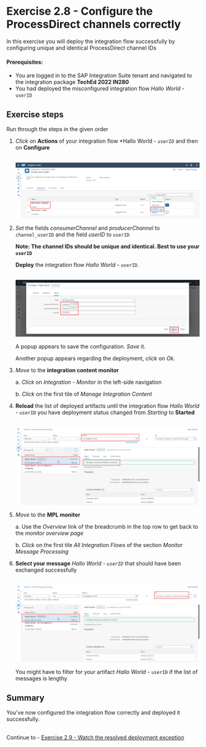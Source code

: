 # Exercise 2.8 - Configure the ProcessDirect channels correctly

In this exercise you will deploy the integration flow successfully by configuring unique and identical ProcessDirect channel IDs

#### Prerequisites:

- You are logged in to the SAP Integration Suite tenant and navigated to the integration package **TechEd 2022 IN280**
- You had deployed the misconfigured integration flow *Hallo World -* `userID`

## Exercise steps

Run through the steps in the given order

1. *Click* on **Actions** of your integration flow *Hallo World - *`userID`* and then on **Configure**

    <br>![](/exercises/ex2/images/SuiteArtifactsActionsConfigure.png)
    
2. *Set* the fields *consumerChannel* and *producerChannel* to `channel_userID` and the field *userID* to `userID`
    
    **Note: The channel IDs should be unique and identical. Best to use your `userID`**
    
    **Deploy** the integration flow *Hallo World -* `userID`.
    
    <br>![](/exercises/ex2/images/SuiteDesignerConfigureCorrectly.png)
    
    A popup appears to save the configuration. *Save* it.
    
    Another popup appears regarding the deployment, *click* on *Ok*.

3. *Move* to the **integration content monitor**

    a. *Click* on *Integration - Monitor* in the left-side navigation
    
    b. *Click* on the first tile of *Manage Integration Content*

4. **Reload** the list of deployed artifacts until the integration flow *Hallo World -* `userID` you have deployment status changed from *Starting* to **Started**

    <br>![](/exercises/ex2/images/SuiteMPLSuccessHallo.png)
    
5. *Move* to the **MPL monitor**

    a. Use the *Overview* link of the breadcrumb  in the top row to get back to the *monitor overview page*

    b. *Click* on the first tile *All Integration Flows* of the section *Monitor Message Processing*

6. **Select your message** *Hallo World -  `userID`* that should have been exchanged successfully

    <br>![](/exercises/ex2/images/SuiteMPLMessageSuccess.png)

    You might have to filter for your artifact  *Hallo World -* `userID` if the list of messages is lengthy 
    
## Summary

You've now configured the integration flow correctly and deployed it successfully.

<br>Continue to - [Exercise 2.9 - Watch the resolved deployment exception](/exercises/ex2/ex29/)



